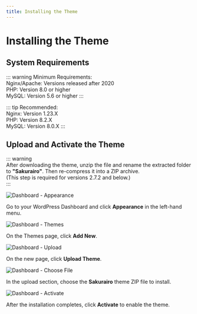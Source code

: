 ```yaml
---
title: Installing the Theme
---
```


# Installing the Theme

## System Requirements <Badge type="tip" text="April 2025" />

::: warning Minimum Requirements:  
   Nginx/Apache: Versions released after 2020  
   PHP: Version 8.0 or higher  
   MySQL: Version 5.6 or higher
:::

::: tip Recommended:  
   Nginx: Version 1.23.X  
   PHP: Version 8.2.X  
   MySQL: Version 8.0.X
:::

## Upload and Activate the Theme

::: warning  
After downloading the theme, unzip the file and rename the extracted folder to **"Sakurairo"**. Then re-compress it into a ZIP archive.  
(This step is required for versions 2.7.2 and below.)  
:::

![Dashboard - Appearance](https://s.nmxc.ltd/sakurairo_wiki/help/1.png)

Go to your WordPress Dashboard and click **Appearance** in the left-hand menu.

![Dashboard - Themes](https://s.nmxc.ltd/sakurairo_wiki/help/2.png)

On the Themes page, click **Add New**.

![Dashboard - Upload](https://s.nmxc.ltd/sakurairo_wiki/help/3.png)

On the new page, click **Upload Theme**.

![Dashboard - Choose File](https://s.nmxc.ltd/sakurairo_wiki/help/4.png)

In the upload section, choose the **Sakurairo** theme ZIP file to install.

![Dashboard - Activate](https://s.nmxc.ltd/sakurairo_wiki/help/5.png)

After the installation completes, click **Activate** to enable the theme.